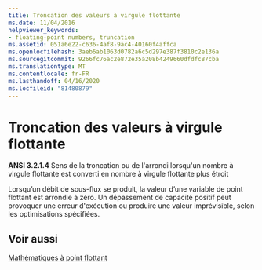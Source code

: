 ```yaml
---
title: Troncation des valeurs à virgule flottante
ms.date: 11/04/2016
helpviewer_keywords:
- floating-point numbers, truncation
ms.assetid: 051a6e22-c636-4af8-9ac4-40160f4affca
ms.openlocfilehash: 3aeb6ab1063d0782a6c5d297e387f3810c2e136a
ms.sourcegitcommit: 9266fc76ac2e872e35a208b4249660dfdfc87cba
ms.translationtype: MT
ms.contentlocale: fr-FR
ms.lasthandoff: 04/16/2020
ms.locfileid: "81480879"
---
```

# <a name="truncation-of-floating-point-values"></a>Troncation des valeurs à virgule flottante

**ANSI 3.2.1.4** Sens de la troncation ou de l'arrondi lorsqu'un nombre à virgule flottante est converti en nombre à virgule flottante plus étroit

Lorsqu’un débit de sous-flux se produit, la valeur d’une variable de point flottant est arrondie à zéro. Un dépassement de capacité positif peut provoquer une erreur d'exécution ou produire une valeur imprévisible, selon les optimisations spécifiées.

## <a name="see-also"></a>Voir aussi

[Mathématiques à point flottant](../c-language/floating-point-math.md)
